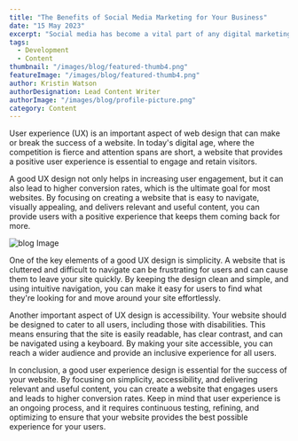 ```yaml
---
title: "The Benefits of Social Media Marketing for Your Business"
date: "15 May 2023"
excerpt: "Social media has become a vital part of any digital marketing strategy. With over 3 billion active users worldwide, platforms like Facebook, Instagram, and LinkedIn offer businesses a powerful way to connect with their audience and drive engagement. Learn how to harness the power of social media for your business."
tags:
  - Development
  - Content
thumbnail: "/images/blog/featured-thumb4.png"
featureImage: "/images/blog/featured-thumb4.png"
author: Kristin Watson
authorDesignation: Lead Content Writer
authorImage: "/images/blog/profile-picture.png"
category: Content
---
```


User experience (UX) is an important aspect of web design that can make or break the success of a website. In today's digital age, where the competition is fierce and attention spans are short, a website that provides a positive user experience is essential to engage and retain visitors.

A good UX design not only helps in increasing user engagement, but it can also lead to higher conversion rates, which is the ultimate goal for most websites. By focusing on creating a website that is easy to navigate, visually appealing, and delivers relevant and useful content, you can provide users with a positive experience that keeps them coming back for more.

![blog Image](/images/blog/featured-image-2.png)

One of the key elements of a good UX design is simplicity. A website that is cluttered and difficult to navigate can be frustrating for users and can cause them to leave your site quickly. By keeping the design clean and simple, and using intuitive navigation, you can make it easy for users to find what they're looking for and move around your site effortlessly.

Another important aspect of UX design is accessibility. Your website should be designed to cater to all users, including those with disabilities. This means ensuring that the site is easily readable, has clear contrast, and can be navigated using a keyboard. By making your site accessible, you can reach a wider audience and provide an inclusive experience for all users.

In conclusion, a good user experience design is essential for the success of your website. By focusing on simplicity, accessibility, and delivering relevant and useful content, you can create a website that engages users and leads to higher conversion rates. Keep in mind that user experience is an ongoing process, and it requires continuous testing, refining, and optimizing to ensure that your website provides the best possible experience for your users.

